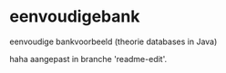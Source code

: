# eenvoudigebank
eenvoudige bankvoorbeeld (theorie databases in Java)

haha aangepast in branche 'readme-edit'.
